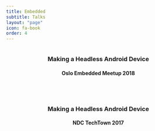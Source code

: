 ```yaml
---
title: Embedded
subtitle: Talks
layout: "page"
icon: fa-book
order: 4
---
```


<div class="item_container">
      <div class="item">
        <a href="/2018/05/07/headless_android_device.html" class="image fit"><img src="{{ 'assets/images/abandoned-3357254_640.jpg' | relative_url }}" alt="" /></a>
        <header>
          <h3>Making a Headless Android Device</h3>
          <h4>Oslo Embedded Meetup 2018</h4>
        </header>
      </div>
      <div class="item">
        <a href="/2017/10/23/headless_android_device.html" class="image fit"><img src="{{ 'assets/images/graffiti-1385487_640.jpg' | relative_url }}" alt="" /></a>
        <header>
          <h3>Making a Headless Android Device</h3>
          <h4>NDC TechTown 2017</h4>
        </header>
      </div>
</div>